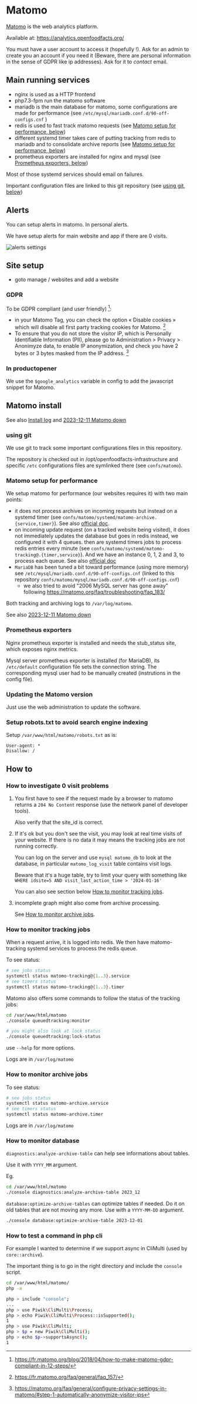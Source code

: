 # Matomo

[Matomo](https://matomo.org/) is the web analytics platform.

Available at: https://analytics.openfoodfacts.org/

You must have a user account to access it (hopefully !). Ask for an admin to create you an account if you need it (Beware, there are personal information in the sense of GDPR like ip addresses).
Ask for it to *contact* email.

## Main running services

* nginx is used as a HTTP frontend
* php7.3-fpm run the matomo software
* mariadb is the main database for matomo, some configurations are made for performance (see `/etc/mysql/mariadb.conf.d/90-off-configs.cnf` )
* redis is used to fast track  matomo requests (see [Matomo setup for performance, below](#matomo-setup-for-performance))
* different systemd timer takes care of putting tracking from redis to mariadb and to consolidate archive reports (see [Matomo setup for performance, below](#matomo-setup-for-performance))
* prometheus exporters are installed for nginx and mysql (see [Prometheus exporters, below](#prometheus-exporters))

Most of those systemd services should email on failures.

Important configuration files are linked to this git repository (see [using git, below](#using-git))

## Alerts

You can setup alerts in matomo. In personal alerts.

We have setup alerts for main website and app if there are 0 visits.

![alerts settings](./img/matomo-alerts.png "Matomo alerts settings")


## Site setup

* goto manage / websites and add a website

### GDPR

To be GDPR compliant (and user friendly) [^gdpr_ref]:

- in your Matomo Tag, you can check the option « Disable cookies » which will disable all first party tracking cookies for Matomo. [^disable_cookies]
- To ensure that you do not store the visitor IP, which is Personally Identifiable Information (PII), please go to Administration > Privacy > Anonimyze data, to enable IP anonymization, and check you have 2 bytes or 3 bytes masked from the IP address. [^ip_anon]

[^gdpr_ref]: https://fr.matomo.org/blog/2018/04/how-to-make-matomo-gdpr-compliant-in-12-steps/

[^disable_cookies]: https://fr.matomo.org/faq/general/faq_157/

[^ip_anon]: https://matomo.org/faq/general/configure-privacy-settings-in-matomo/#step-1-automatically-anonymize-visitor-ips

### In productopener

We use the `$google_analytics` variable in config to add the javascript snippet for Matomo.

## Matomo install

See also [Install log](./reports/2021-02-22-matomo-install.md) and [2023-12-11 Matomo down](./reports/2023-12-11-matomo-down.md)

### using git

We use git to track some important configurations files in this repository.

The repository is checked out in /opt/openfoodfacts-infrastructure and specific `/etc` configurations files are symlinked there (see `confs/matomo`).

### Matomo setup for performance

We setup matomo for performance (our websites requires it) with two main points:

* it does not process archives on incoming requests but instead on a systemd timer (see `confs/matomo/systemd/matomo-archive.{service,timer}`).
  See also [official doc](https://matomo.org/faq/on-premise/how-to-set-up-auto-archiving-of-your-reports/).
* on incoming update request (on a tracked website being visited),
  it does not immediately updates the database but goes in redis instead, 
  we configured it with 4 queues.
  then are systemd timers jobs to process redis entries every minute (see `confs/matomo/systemd/matomo-tracking@.{timer,service}`).
  And we have an instance 0, 1, 2 and 3, to process each queue.
  See also [official doc](https://matomo.org/faq/on-premise/how-to-configure-matomo-to-handle-unexpected-peak-in-traffic/)
* `MariaDB` has been tuned a bit toward performance (using more memory) see `/etc/mysql/mariadb.conf.d/90-off-configs.cnf` (linked to this repository `confs/matomo/mysql/mariadb.conf.d/90-off-configs.cnf`)
  * we also tried to avoid "2006 MySQL server has gone away" following https://matomo.org/faq/troubleshooting/faq_183/

Both tracking and archiving logs to `/var/log/matomo`.

See also [2023-12-11 Matomo down](./reports/2023-12-11-matomo-down.md)

### Prometheus exporters

Nginx prometheus exporter is installed and needs the stub_status site, which exposes nginx metrics.

Mysql server prometheus exporter is installed (for MariaDB), its `/etc/default` configuration file sets the connection string.
The corresponding mysql user had to be manually created (instrutions in the config file).

### Updating the Matomo version

Just use the web administration to update the software.

### Setup robots.txt to avoid search engine indexing

Setup `/var/www/html/matomo/robots.txt` as is:
```
User-agent: *
Disallow: /
```


## How to

### How to investigate 0 visit problems

1. You first have to see if the request made by a browser to matomo returns a `204 No Content` response (use the network panel of developer tools).

   Also verify that the site_id is correct.

2. If it's ok but you don't see the visit, you may look at real time visits of your website.
   If there is no data it may means the tracking jobs are not running correctly.

   You can log on the server and use `mysql matomo_db` to look at the database,
   in particular `matomo_log_visit` table contains visit logs.

   Beware that it's a huge table, try to limit your query with something like
   `WHERE idsite=5 AND visit_last_action_time > '2024-01-16'`

   You can also see section below [How to monitor tracking jobs](#how-to-monitor-tracking-jobs).

3. incomplete graph might also come from archive processing.

   See [How to monitor archive jobs](#how-to-monitor-archive-jobs).


### How to monitor tracking jobs

When a request arrive, it is logged into redis.
We then have matomo-tracking systemd services to process the redis queue.

To see status:
```bash
# see jobs status
systemctl status matomo-tracking@{1..3}.service
# see timers status
systemctl status matomo-tracking@{1..3}.timer
```

Matomo also offers some commands to follow the status of the tracking jobs:

```bash
cd /var/www/html/matomo
./console queuedtracking:monitor

# you might also look at lock status
./console queuedtracking:lock-status
```
use `--help` for more options.

Logs are in `/var/log/matomo`

### How to monitor archive jobs

To see status:
```bash
# see jobs status
systemctl status matomo-archive.service
# see timers status
systemctl status matomo-archive.timer
```

Logs are in `/var/log/matomo`

### How to monitor database

`diagnostics:analyze-archive-table` can help see informations about tables.

Use it with `YYYY_MM` argument.

Eg.
```bash
cd /var/www/html/matomo
./console diagnostics:analyze-archive-table 2023_12
```

`database:optimize-archive-tables` can optimize tables if needed. Do it on old tables that are not moving any more. Use with a `YYYY-MM-DD` argument.

```bash
./console database:optimize-archive-table 2023-12-01
```

### How to test a command in php cli

For example I wanted to determine if we support async in CliMulti (used by `core::archive`).

The important thing is to go in the right directory and include the `console` script.

```bash
cd /var/www/html/matomo/
php -a

php > include "console";
...
php > use Piwik\CliMulti\Process;
php > echo Piwik\CliMulti\Process::isSupported();
1
php > use Piwik\CliMulti;
php > $p = new Piwik\CliMulti();
php > echo $p->supportsAsync();
1
```

